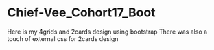 # Chief-Vee_Cohort17_Boot
Here is my 4grids and 2cards design using bootstrap
There was also a touch of external css for 2cards design 